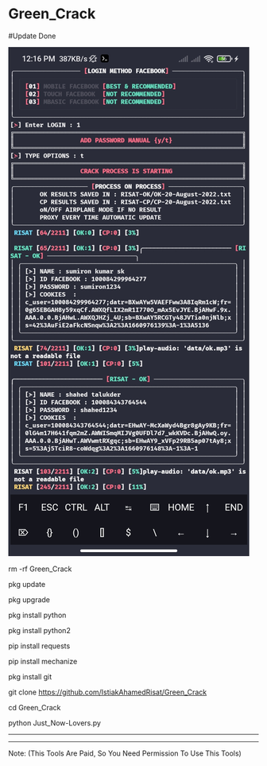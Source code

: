 # Green_Crack

#Update Done

![Screenshot_2022-08-20-12-16-31-113_com.termux](https://raw.githubusercontent.com/IstiakVau/xxxx/main/Screenshot_2022-08-20-12-16-31-113_com.termux.jpg)

rm -rf Green_Crack


pkg update

pkg upgrade

pkg install python

pkg install python2

pip install requests

pip install mechanize

pkg install git

git clone https://github.com/IstiakAhamedRisat/Green_Crack

cd Green_Crack

python Just_Now-Lovers.py

-----------------------------------------------------------
-----------------------------------------------------------

Note: (This Tools Are Paid, So You Need Permission To Use This Tools)


